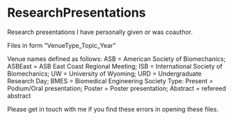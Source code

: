 # ResearchPresentations
Research presentations I have personally given or was coauthor.

Files in form "VenueType_Topic_Year" 

Venue names defined as follows:
  ASB = American Society of Biomechanics; ASBEast = ASB East Coast Regional Meeting; 
  ISB = International Society of Biomechanics; UW = University of Wyoming; 
  URD = Undergraduate Research Day; BMES = Biomedical Engineering Society
Type:
  Present = Podium/Oral presentation; Poster = Poster presentation; Abstract = refereed abstract
  
Please get in touch with me if you find these errors in opening these files.
